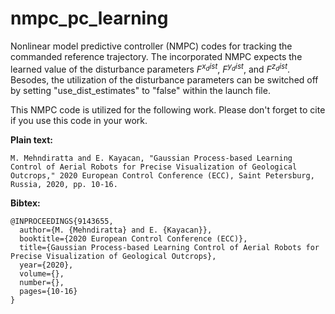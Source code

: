 # nmpc_pc_learning
Nonlinear model predictive controller (NMPC) codes for tracking the commanded reference trajectory. The incorporated NMPC expects the learned value of the disturbance parameters $F^{x_dist}$, $F^{y_dist}$, and $F^{z_dist}$. Besodes, the utilization of the disturbance parameters can be switched off by setting "use_dist_estimates" to "false" within the launch file.

This NMPC code is utilized for the following work. Please don't forget to cite if you use this code in your work.

**Plain text:**
```
M. Mehndiratta and E. Kayacan, "Gaussian Process-based Learning Control of Aerial Robots for Precise Visualization of Geological Outcrops," 2020 European Control Conference (ECC), Saint Petersburg, Russia, 2020, pp. 10-16.
```
**Bibtex:**
```
@INPROCEEDINGS{9143655,
  author={M. {Mehndiratta} and E. {Kayacan}},
  booktitle={2020 European Control Conference (ECC)}, 
  title={Gaussian Process-based Learning Control of Aerial Robots for Precise Visualization of Geological Outcrops}, 
  year={2020},
  volume={},
  number={},
  pages={10-16}
}
```
